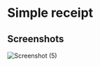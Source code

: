 # Simple receipt

## Screenshots
![Screenshot (5)](https://github.com/tttooii/simple-receipt/assets/19700222/4e21dc11-1ae1-4821-bd1c-39bf02e991ed)
